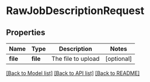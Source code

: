 # RawJobDescriptionRequest

## Properties
Name | Type | Description | Notes
------------ | ------------- | ------------- | -------------
**file** | **file** | The file to upload | [optional] 

[[Back to Model list]](../README.md#documentation-for-models) [[Back to API list]](../README.md#documentation-for-api-endpoints) [[Back to README]](../README.md)


